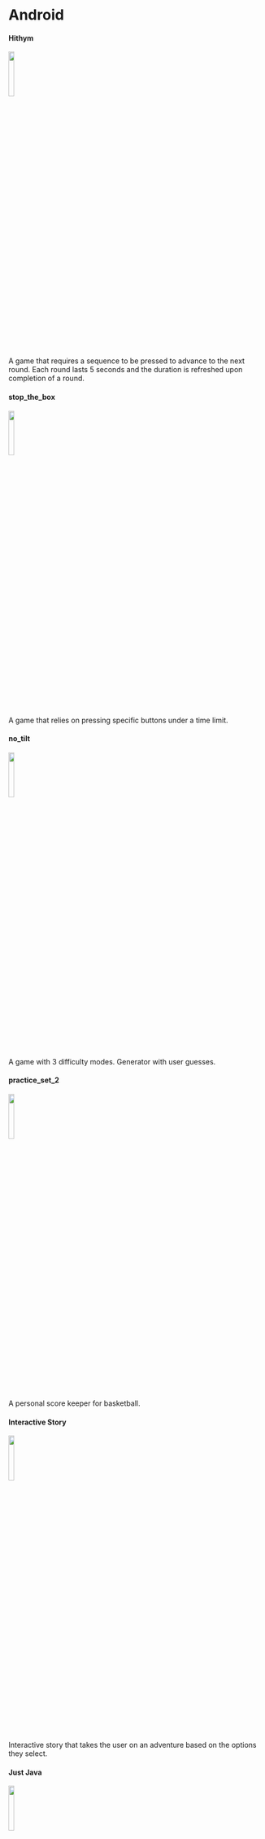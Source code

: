 # Android
#### Hithym
<img src="https://cloud.githubusercontent.com/assets/5404679/15235913/cfb798f4-187c-11e6-9365-91fa5fa2aca4.png" width="15%"></img> 

A game that requires a sequence to be pressed to advance to the next round. Each round lasts 5 seconds and the duration is refreshed upon completion of a round. 
#### stop_the_box
<img src="https://cloud.githubusercontent.com/assets/5404679/15235911/cfad932c-187c-11e6-8f28-33c0f6f38cb9.png" width="15%"></img> 

A game that relies on pressing specific buttons under a time limit. 
#### no_tilt
<img src="https://cloud.githubusercontent.com/assets/5404679/15235909/cf9a6d38-187c-11e6-9832-bdf314d09fd0.png" width="15%"></img> 

A game with 3 difficulty modes. Generator with user guesses.

#### practice_set_2
<img src="https://cloud.githubusercontent.com/assets/5404679/15235910/cfa8a34e-187c-11e6-8698-c668b5c2bb2f.png" width="15%"></img> 

A personal score keeper for basketball.
#### Interactive Story
<img src="https://cloud.githubusercontent.com/assets/5404679/15235914/cfbe7fb6-187c-11e6-8788-f805860b9096.png" width="15%"></img> 

Interactive story that takes the user on an adventure based on the options they select.
#### Just Java
<img src="https://cloud.githubusercontent.com/assets/5404679/15235532/67a30684-1879-11e6-8ea4-1b717d045879.png" width="15%"></img> 

Simple drink order application. Asks for quantity and toppings. Displays price and order.






